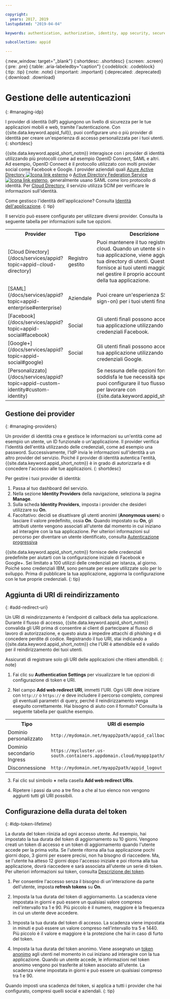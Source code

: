 ```yaml
---

copyright:
  years: 2017, 2019
lastupdated: "2019-04-04"

keywords: authentication, authorization, identity, app security, secure, development, identity provider, tokens, customization, lifetime

subcollection: appid

---
```


{:new_window: target="_blank"}
{:shortdesc: .shortdesc}
{:screen: .screen}
{:pre: .pre}
{:table: .aria-labeledby="caption"}
{:codeblock: .codeblock}
{:tip: .tip}
{:note: .note}
{:important: .important}
{:deprecated: .deprecated}
{:download: .download}


# Gestione delle autenticazioni
{: #managing-idp}

I provider di identità (IdP) aggiungono un livello di sicurezza per le tue applicazioni mobili e web, tramite l'autenticazione. Con {{site.data.keyword.appid_full}}, puoi configurare uno o più provider di identità per creare un'esperienza di accesso personalizzata per i tuoi utenti.
{: shortdesc}


{{site.data.keyword.appid_short_notm}} interagisce con i provider di identità utilizzando più protocolli come ad esempio OpenID Connect, SAML e altri. Ad esempio, OpenID Connect è il protocollo utilizzato con molti provider social come Facebook e Google. I provider aziendali quali <a href="https://www.ibm.com/blogs/bluemix/2018/03/setting-ibm-cloud-app-id-azure-active-directory/" target="_blank">Azure Active Directory <img src="../../icons/launch-glyph.svg" alt="Icona link esterno"></a> o <a href="https://www.ibm.com/blogs/bluemix/2018/03/setting-ibm-cloud-app-id-active-directory-federation-service/" target="_blank">Active Directory Federation Service <img src="../../icons/launch-glyph.svg" alt="Icona link esterno"></a>, generalmente usano SAML come loro protocollo di identità. Per [Cloud Directory](/docs/services/appid?topic=appid-cloud-directory), il servizio utilizza SCIM per verificare le informazioni sull'identità.

Come gestisco l'identità dell'applicazione? Consulta [Identità dell'applicazione](/docs/services/appid?topic=appid-app).
{: tip}

Il servizio può essere configurato per utilizzare diversi provider. Consulta la seguente tabella per informazioni sulle tue opzioni.

<table>
  <tr>
    <th>Provider</th>
    <th>Tipo</th>
    <th>Descrizione</th>
  </tr>
  <tr>
    <td>[Cloud Directory](/docs/services/appid?topic=appid-cloud-directory)</td>
    <td>Registro gestito</td>
    <td>Puoi mantenere il tuo registro utenti nel cloud. Quando un utente si registra alla tua applicazione, viene aggiunto alla tua directory di utenti. Questa opzione fornisce ai tuoi utenti maggiore libertà nel gestire il proprio account all'interno della tua applicazione.</td>
  </tr>
  <tr>
    <td>[SAML](/docs/services/appid?topic=appid-enterprise#enterprise)</td>
    <td>Aziendale</td>
    <td>Puoi creare un'esperienza SSO (single sign-on) per i tuoi utenti finali.</td>
  </tr>
  <tr>
    <td>[Facebook](/docs/services/appid?topic=appid-social#facebook)</td>
    <td>Social</td>
    <td>Gli utenti finali possono accedere alla tua applicazione utilizzando le loro credenziali Facebook.</td>
  </tr>
  <tr>
    <td>[Google+](/docs/services/appid?topic=appid-social#google)</td>
    <td>Social</td>
    <td>Gli utenti finali possono accedere alla tua applicazione utilizzando le loro credenziali Google.</td>
  </tr>
  <tr>
    <td>[Personalizzato](/docs/services/appid?topic=appid-custom-identity#custom-identity)</td>
    <td> </td>
    <td>Se nessuna delle opzioni fornite soddisfa le tue necessità specifiche, puoi configurare il tuo flusso di identità per lavorare con {{site.data.keyword.appid_short_notm}}.</td>  
  </tr>
</table>

## Gestione dei provider
{: #managing-providers}

Un provider di identità crea e gestisce le informazioni su un'entità come ad esempio un utente, un ID funzionale o un'applicazione. Il provider verifica l'identità dell'entità utilizzando delle credenziali, come ad esempio una password. Successivamente, l'IdP invia le informazioni sull'identità a un altro provider del servizio. Poiché il provider di identità autentica l'entità, {{site.data.keyword.appid_short_notm}} è in grado di autorizzarla e di concedere l'accesso alle tue applicazioni.
{: shortdesc}

Per gestire i tuoi provider di identità:

1. Passa al tuo dashboard del servizio.
2. Nella sezione **Identity Providers** della navigazione, seleziona la pagina **Manage**.
3. Sulla scheda **Identity Providers**, imposta i provider che desideri utilizzare su **On**.
4. Facoltativo: decidi se disattivare gli utenti anonimi (**Anonymous users**) o lasciare il valore predefinito, ossia **On**. Quando impostato su **On**, gli attributi utente vengono associati all'utente dal momento in cui iniziano ad interagire con la tua applicazione. Per ulteriori informazioni sul percorso per diventare un utente identificato, consulta [Autenticazione progressiva](/docs/services/appid?topic=appid-anonymous#progressive)

{{site.data.keyword.appid_short_notm}} fornisce delle credenziali predefinite per aiutarti con la configurazione iniziale di Facebook e Google+. Sei limitato a 100 utilizzi delle credenziali per istanza, al giorno. Poiché sono credenziali IBM, sono pensate per essere utilizzate solo per lo sviluppo. Prima di pubblicare la tua applicazione, aggiorna la configurazione con le tue proprie credenziali.
{: tip}


## Aggiunta di URI di reindirizzamento
{: #add-redirect-uri}

Un URI di reindirizzamento è l'endpoint di callback della tua applicazione. Durante il flusso di accesso, {{site.data.keyword.appid_short_notm}} convalida gli URI prima di consentire ai client di partecipare al flusso di lavoro di autorizzazione, e questo aiuta a impedire attacchi di phishing e di concedere perdite di codice. Registrando il tuo URI, stai indicando a {{site.data.keyword.appid_short_notm}} che l'URI è attendibile ed è valido per il reindirizzamento dei tuoi utenti.

Assicurati di registrare solo gli URI delle applicazioni che ritieni attendibili.
{: note}


1. Fai clic su **Authentication Settings** per visualizzare le tue opzioni di configurazione di token e URI.

2. Nel campo **Add web redirect URI**, immetti l'URI. Ogni URI deve iniziare con `http://` o `https://` e deve includere il percorso completo, compresi gli eventuali parametri di query, perché il reindirizzamento venga eseguito correttamente. Hai bisogno di aiuto con il formato? Consulta la seguente tabella per qualche esempio.

  <table>
    <tr>
      <th>Tipo</th>
      <th>URI di esempio</th>
    </tr>
    <tr>
      <td>Dominio personalizzato</td>
      <td><code>http://mydomain.net/myapp2path/appid_callback</code></td>
    </tr>
    <tr>
      <td>Dominio secondario Ingress</td>
      <td><code>https://mycluster.us-south.containers.appdomain.cloud/myapp1path/appid_callback</code></td>
    </tr>
    <tr>
      <td>Disconnessione</td>
      <td><code>http://mydomain.net/myapp2path/appid_logout</code></td>
    </tr>  
  </table>

3. Fai clic sul simbolo **+** nella casella **Add web redirect URIs**.

4. Ripetere i passi da uno a tre fino a che al tuo elenco non vengono aggiunti tutti gli URI possibili.



## Configurazione della durata del token
{: #idp-token-lifetime}

La durata del token riinizia ad ogni accesso utente. Ad esempio, hai impostato la tua durata del token di aggiornamento su 10 giorni. Vengono creati un token di accesso e un token di aggiornamento quando l'utente accede per la prima volta. Se l'utente ritorna alla tua applicazione pochi giorni dopo, 3 giorni per essere precisi, non ha bisogno di riaccedere. Ma, se l'utente ha atteso 12 giorni dopo l'accesso iniziale e poi ritorna alla tua applicazione, dovrà riaccedere e sarà associata all'utente un serie di token. Per ulteriori informazioni sui token, consulta [Descrizione dei token](/docs/services/appid?topic=appid-tokens#tokens).

1. Per consentire l'accesso senza il bisogno di un'interazione da parte dell'utente, imposta **refresh tokens** su **On**.

2. Imposta la tua durata del token di aggiornamento. La scadenza viene impostata in giorni e può essere un qualsiasi valore compreso nell'intervallo tra 1 e 90. Più piccolo è il numero, maggiore è la frequenza in cui un utente deve accedere.

3. Imposta la tua durata del token di accesso. La scadenza viene impostata in minuti e può essere un valore compreso nell'intervallo tra 5 e 1440. Più piccolo è il valore e maggiore è la protezione che hai in caso di furto del token.

4. Imposta la tua durata del token anonimo. Viene assegnato un [token anonimo](/docs/services/appid?topic=appid-anonymous#progressive) agli utenti nel momento in cui iniziano ad interagire con la tua applicazione. Quando un utente accede, le informazioni nel token anonimo vengono poi trasferite al token associato all'utente. La scadenza viene impostata in giorni e può essere un qualsiasi compreso tra 1 e 90.


Quando imposti una scadenza del token, si applica a tutti i provider che hai configurato, compresi quelli social e aziendali.
{: tip}
